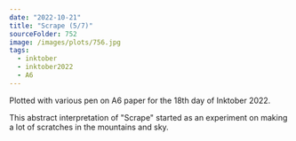 ```yaml
---
date: "2022-10-21"
title: "Scrape (5/7)"
sourceFolder: 752
image: /images/plots/756.jpg
tags:
  - inktober
  - inktober2022
  - A6
---
```


Plotted with various pen on A6 paper for the 18th day of Inktober 2022.

This abstract interpretation of "Scrape" started as an experiment on making a lot of scratches in the mountains and sky.